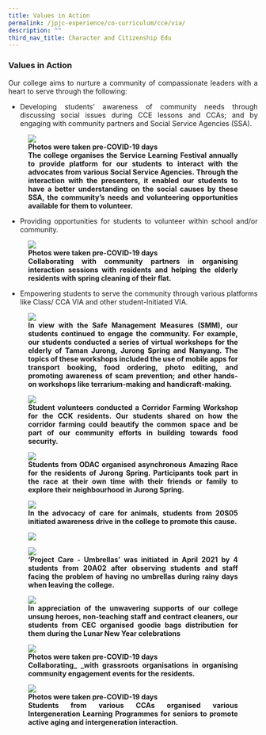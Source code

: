 ```yaml
---
title: Values in Action
permalink: /jpjc-experience/co-curriculum/cce/via/
description: ""
third_nav_title: Character and Citizenship Edu
---
```

### **Values in Action**
<div align=justify>
<p>
Our college aims to nurture a community of compassionate leaders with a heart to serve through the following:
<ul>
	<li>Developing students’ awareness of community needs through discussing social issues during CCE lessons and CCAs; and by engaging with community partners and Social Service Agencies (SSA).</li></ul>

<figure>
	<img src="/images/VIA%201.jpg">
	<figcaption><strong>Photos were taken pre-COVID-19 days<br>
The college organises the Service Learning Festival annually to provide platform for our students to interact with the advocates from various Social Service Agencies. Through the interaction with the presenters, it enabled our students to have a better understanding on the social causes by these SSA, the community’s needs and volunteering opportunities available for them to volunteer.</strong></figcaption>
	</figure></ul>

<ul>
	<li>Providing opportunities for students to volunteer within school and/or community.</li></ul>

<figure>
<img src="/images/VIA%202.jpg">
<figcaption><strong>Photos were taken pre-COVID-19 days<br>
Collaborating with community partners in organising interaction sessions with residents and helping the elderly residents with spring cleaning of their flat.</strong></figcaption>
</figure>

<ul>
	<li>Empowering students to serve the community through various platforms like Class/ CCA VIA and other student-Initiated VIA.</li></ul>
	
<figure>
	<img src="/images/VIA%203.jpg">
	<figcaption><strong>In view with the Safe Management Measures (SMM), our students continued to engage the community. For example, our students conducted a series of virtual workshops for the elderly of Taman Jurong, Jurong Spring and Nanyang. The topics of these workshops included the use of mobile apps for transport booking, food ordering, photo editing, and promoting awareness of scam prevention; and other hands-on workshops like terrarium-making and handicraft-making.</strong></figcaption>
</figure>

<figure>
	<img src="/images/VIA%204.jpg">
	<figcaption><strong>Student volunteers conducted a Corridor Farming Workshop for the CCK residents. Our students shared on how the corridor farming could beautify the common space and be part of our community efforts in building towards food security.</strong></figcaption>
	</figure>
	
<figure>
<img src="/images/VIA%205.jpg">
<figcaption><strong>Students from ODAC organised asynchronous Amazing Race for the residents of Jurong Spring. Participants took part in the race at their own time with their friends or family to explore their neighbourhood in Jurong Spring.</strong></figcaption>
</figure>

<figure>
<img src="/images/VIA%206.jpg">
<figcaption><strong>In the advocacy of care for animals, students from 20S05 initiated awareness drive in the college to promote this cause.
</strong></figcaption>
</figure>

<figure>
	<img src="/images/VIA%207.jpg">
</figure>

<figure>
<img src="/images/VIA%208.jpg">
<figcaption><strong>‘Project Care - Umbrellas’ was initiated in April 2021 by 4 students from 20A02 after observing students and staff facing the problem of having no umbrellas during rainy days when leaving the college.</strong></figcaption>
</figure>

<figure>
<img src="/images/VIA%209.jpg">
<figcaption><strong>In appreciation of the unwavering supports of our college unsung heroes, non-teaching staff and contract cleaners, our students from CEC organised goodie bags distribution for them during the Lunar New Year celebrations</strong></figcaption>
</figure>

<figure>
	<img src="/images/VIA%2010.jpg">
	<figcaption><strong>Photos were taken pre-COVID-19 days<br>
Collaborating_ _with grassroots organisations in organising community engagement events for the residents.</strong></figcaption>
</figure>

<figure>
	<img src="/images/VIA%2011.jpg">
	<figcaption><strong>Photos were taken pre-COVID-19 days<br>
Students from various CCAs organised various Intergeneration Learning Programmes for seniors to promote active aging and intergeneration interaction.</strong></figcaption>
</div>